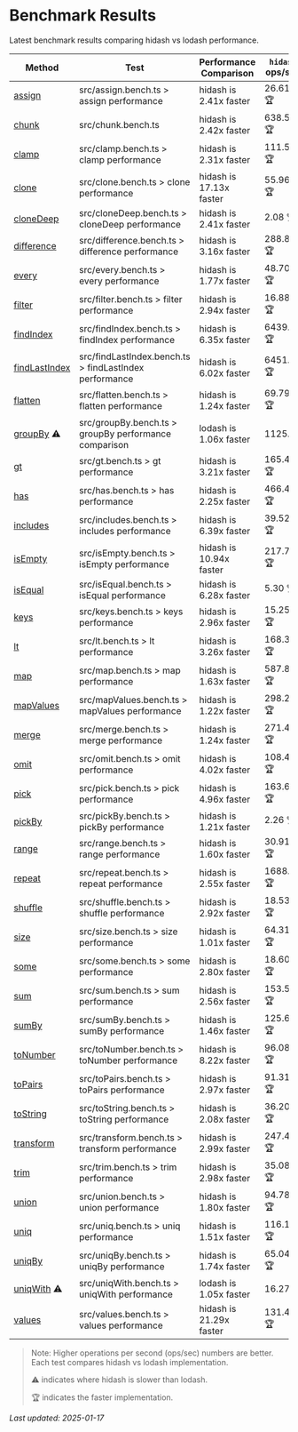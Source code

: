 # Benchmark Results

Latest benchmark results comparing hidash vs lodash performance.

| Method | Test | Performance Comparison | `hidash` ops/sec | `lodash@4.17.21` ops/sec |
|--------|------|----------------------|----------------|----------------|
| [assign](https://github.com/NaverPayDev2025/hidash/blob/bab13c0a601cb20a942ca87c4904473cc13de64d/src/assign.ts) | src/assign.bench.ts > assign performance | hidash is 2.41x faster | 26.61 🏆 | 11.04 |
| [chunk](https://github.com/NaverPayDev2025/hidash/blob/bab13c0a601cb20a942ca87c4904473cc13de64d/src/chunk.ts) | src/chunk.bench.ts | hidash is 2.42x faster | 638.52 🏆 | 263.94 |
| [clamp](https://github.com/NaverPayDev2025/hidash/blob/bab13c0a601cb20a942ca87c4904473cc13de64d/src/clamp.ts) | src/clamp.bench.ts > clamp performance | hidash is 2.31x faster | 111.55 🏆 | 48.32 |
| [clone](https://github.com/NaverPayDev2025/hidash/blob/bab13c0a601cb20a942ca87c4904473cc13de64d/src/clone.ts) | src/clone.bench.ts > clone performance | hidash is 17.13x faster | 55.96 🏆 | 3.27 |
| [cloneDeep](https://github.com/NaverPayDev2025/hidash/blob/bab13c0a601cb20a942ca87c4904473cc13de64d/src/cloneDeep.ts) | src/cloneDeep.bench.ts > cloneDeep performance | hidash is 2.41x faster | 2.08 🏆 | 0.87 |
| [difference](https://github.com/NaverPayDev2025/hidash/blob/bab13c0a601cb20a942ca87c4904473cc13de64d/src/difference.ts) | src/difference.bench.ts > difference performance | hidash is 3.16x faster | 288.82 🏆 | 91.35 |
| [every](https://github.com/NaverPayDev2025/hidash/blob/bab13c0a601cb20a942ca87c4904473cc13de64d/src/every.ts) | src/every.bench.ts > every performance | hidash is 1.77x faster | 48.70 🏆 | 27.45 |
| [filter](https://github.com/NaverPayDev2025/hidash/blob/bab13c0a601cb20a942ca87c4904473cc13de64d/src/filter.ts) | src/filter.bench.ts > filter performance | hidash is 2.94x faster | 16.88 🏆 | 5.74 |
| [findIndex](https://github.com/NaverPayDev2025/hidash/blob/bab13c0a601cb20a942ca87c4904473cc13de64d/src/findIndex.ts) | src/findIndex.bench.ts > findIndex performance | hidash is 6.35x faster | 6439.37 🏆 | 1014.61 |
| [findLastIndex](https://github.com/NaverPayDev2025/hidash/blob/bab13c0a601cb20a942ca87c4904473cc13de64d/src/findLastIndex.ts) | src/findLastIndex.bench.ts > findLastIndex performance | hidash is 6.02x faster | 6451.82 🏆 | 1072.54 |
| [flatten](https://github.com/NaverPayDev2025/hidash/blob/bab13c0a601cb20a942ca87c4904473cc13de64d/src/flatten.ts) | src/flatten.bench.ts > flatten performance | hidash is 1.24x faster | 69.79 🏆 | 56.36 |
| [groupBy](https://github.com/NaverPayDev2025/hidash/blob/bab13c0a601cb20a942ca87c4904473cc13de64d/src/groupBy.ts) ⚠️ | src/groupBy.bench.ts > groupBy performance comparison | lodash is 1.06x faster | 1125.36 | 1195.23 🏆 |
| [gt](https://github.com/NaverPayDev2025/hidash/blob/bab13c0a601cb20a942ca87c4904473cc13de64d/src/gt.ts) | src/gt.bench.ts > gt performance | hidash is 3.21x faster | 165.45 🏆 | 51.56 |
| [has](https://github.com/NaverPayDev2025/hidash/blob/bab13c0a601cb20a942ca87c4904473cc13de64d/src/has.ts) | src/has.bench.ts > has performance | hidash is 2.25x faster | 466.42 🏆 | 207.52 |
| [includes](https://github.com/NaverPayDev2025/hidash/blob/bab13c0a601cb20a942ca87c4904473cc13de64d/src/includes.ts) | src/includes.bench.ts > includes performance | hidash is 6.39x faster | 39.52 🏆 | 6.19 |
| [isEmpty](https://github.com/NaverPayDev2025/hidash/blob/bab13c0a601cb20a942ca87c4904473cc13de64d/src/isEmpty.ts) | src/isEmpty.bench.ts > isEmpty performance | hidash is 10.94x faster | 217.74 🏆 | 19.91 |
| [isEqual](https://github.com/NaverPayDev2025/hidash/blob/bab13c0a601cb20a942ca87c4904473cc13de64d/src/isEqual.ts) | src/isEqual.bench.ts > isEqual performance | hidash is 6.28x faster | 5.30 🏆 | 0.84 |
| [keys](https://github.com/NaverPayDev2025/hidash/blob/bab13c0a601cb20a942ca87c4904473cc13de64d/src/keys.ts) | src/keys.bench.ts > keys performance | hidash is 2.96x faster | 15.25 🏆 | 5.15 |
| [lt](https://github.com/NaverPayDev2025/hidash/blob/bab13c0a601cb20a942ca87c4904473cc13de64d/src/lt.ts) | src/lt.bench.ts > lt performance | hidash is 3.26x faster | 168.33 🏆 | 51.69 |
| [map](https://github.com/NaverPayDev2025/hidash/blob/bab13c0a601cb20a942ca87c4904473cc13de64d/src/map.ts) | src/map.bench.ts > map performance | hidash is 1.63x faster | 587.87 🏆 | 360.55 |
| [mapValues](https://github.com/NaverPayDev2025/hidash/blob/bab13c0a601cb20a942ca87c4904473cc13de64d/src/mapValues.ts) | src/mapValues.bench.ts > mapValues performance | hidash is 1.22x faster | 298.21 🏆 | 243.64 |
| [merge](https://github.com/NaverPayDev2025/hidash/blob/bab13c0a601cb20a942ca87c4904473cc13de64d/src/merge.ts) | src/merge.bench.ts > merge performance | hidash is 1.24x faster | 271.42 🏆 | 219.30 |
| [omit](https://github.com/NaverPayDev2025/hidash/blob/bab13c0a601cb20a942ca87c4904473cc13de64d/src/omit.ts) | src/omit.bench.ts > omit performance | hidash is 4.02x faster | 108.47 🏆 | 26.95 |
| [pick](https://github.com/NaverPayDev2025/hidash/blob/bab13c0a601cb20a942ca87c4904473cc13de64d/src/pick.ts) | src/pick.bench.ts > pick performance | hidash is 4.96x faster | 163.62 🏆 | 32.99 |
| [pickBy](https://github.com/NaverPayDev2025/hidash/blob/bab13c0a601cb20a942ca87c4904473cc13de64d/src/pickBy.ts) | src/pickBy.bench.ts > pickBy performance | hidash is 1.21x faster | 2.26 🏆 | 1.86 |
| [range](https://github.com/NaverPayDev2025/hidash/blob/bab13c0a601cb20a942ca87c4904473cc13de64d/src/range.ts) | src/range.bench.ts > range performance | hidash is 1.60x faster | 30.91 🏆 | 19.37 |
| [repeat](https://github.com/NaverPayDev2025/hidash/blob/bab13c0a601cb20a942ca87c4904473cc13de64d/src/repeat.ts) | src/repeat.bench.ts > repeat performance | hidash is 2.55x faster | 1688.60 🏆 | 661.18 |
| [shuffle](https://github.com/NaverPayDev2025/hidash/blob/bab13c0a601cb20a942ca87c4904473cc13de64d/src/shuffle.ts) | src/shuffle.bench.ts > shuffle performance | hidash is 2.92x faster | 18.53 🏆 | 6.33 |
| [size](https://github.com/NaverPayDev2025/hidash/blob/bab13c0a601cb20a942ca87c4904473cc13de64d/src/size.ts) | src/size.bench.ts > size performance | hidash is 1.01x faster | 64.31 🏆 | 63.51 |
| [some](https://github.com/NaverPayDev2025/hidash/blob/bab13c0a601cb20a942ca87c4904473cc13de64d/src/some.ts) | src/some.bench.ts > some performance | hidash is 2.80x faster | 18.60 🏆 | 6.63 |
| [sum](https://github.com/NaverPayDev2025/hidash/blob/bab13c0a601cb20a942ca87c4904473cc13de64d/src/sum.ts) | src/sum.bench.ts > sum performance | hidash is 2.56x faster | 153.55 🏆 | 59.96 |
| [sumBy](https://github.com/NaverPayDev2025/hidash/blob/bab13c0a601cb20a942ca87c4904473cc13de64d/src/sumBy.ts) | src/sumBy.bench.ts > sumBy performance | hidash is 1.46x faster | 125.60 🏆 | 86.12 |
| [toNumber](https://github.com/NaverPayDev2025/hidash/blob/bab13c0a601cb20a942ca87c4904473cc13de64d/src/toNumber.ts) | src/toNumber.bench.ts > toNumber performance | hidash is 8.22x faster | 96.08 🏆 | 11.68 |
| [toPairs](https://github.com/NaverPayDev2025/hidash/blob/bab13c0a601cb20a942ca87c4904473cc13de64d/src/toPairs.ts) | src/toPairs.bench.ts > toPairs performance | hidash is 2.97x faster | 91.31 🏆 | 30.73 |
| [toString](https://github.com/NaverPayDev2025/hidash/blob/bab13c0a601cb20a942ca87c4904473cc13de64d/src/toString.ts) | src/toString.bench.ts > toString performance | hidash is 2.08x faster | 36.20 🏆 | 17.45 |
| [transform](https://github.com/NaverPayDev2025/hidash/blob/bab13c0a601cb20a942ca87c4904473cc13de64d/src/transform.ts) | src/transform.bench.ts > transform performance | hidash is 2.99x faster | 247.47 🏆 | 82.70 |
| [trim](https://github.com/NaverPayDev2025/hidash/blob/bab13c0a601cb20a942ca87c4904473cc13de64d/src/trim.ts) | src/trim.bench.ts > trim performance | hidash is 2.98x faster | 35.08 🏆 | 11.76 |
| [union](https://github.com/NaverPayDev2025/hidash/blob/bab13c0a601cb20a942ca87c4904473cc13de64d/src/union.ts) | src/union.bench.ts > union performance | hidash is 1.80x faster | 94.78 🏆 | 52.74 |
| [uniq](https://github.com/NaverPayDev2025/hidash/blob/bab13c0a601cb20a942ca87c4904473cc13de64d/src/uniq.ts) | src/uniq.bench.ts > uniq performance | hidash is 1.51x faster | 116.10 🏆 | 76.95 |
| [uniqBy](https://github.com/NaverPayDev2025/hidash/blob/bab13c0a601cb20a942ca87c4904473cc13de64d/src/uniqBy.ts) | src/uniqBy.bench.ts > uniqBy performance | hidash is 1.74x faster | 65.04 🏆 | 37.44 |
| [uniqWith](https://github.com/NaverPayDev2025/hidash/blob/bab13c0a601cb20a942ca87c4904473cc13de64d/src/uniqWith.ts) ⚠️ | src/uniqWith.bench.ts > uniqWith performance | lodash is 1.05x faster | 16.27 | 17.04 🏆 |
| [values](https://github.com/NaverPayDev2025/hidash/blob/bab13c0a601cb20a942ca87c4904473cc13de64d/src/values.ts) | src/values.bench.ts > values performance | hidash is 21.29x faster | 131.45 🏆 | 6.17 |

> Note: Higher operations per second (ops/sec) numbers are better. Each test compares hidash vs lodash implementation.
>
> ⚠️ indicates where hidash is slower than lodash.
>
> 🏆 indicates the faster implementation.

_Last updated: 2025-01-17_
